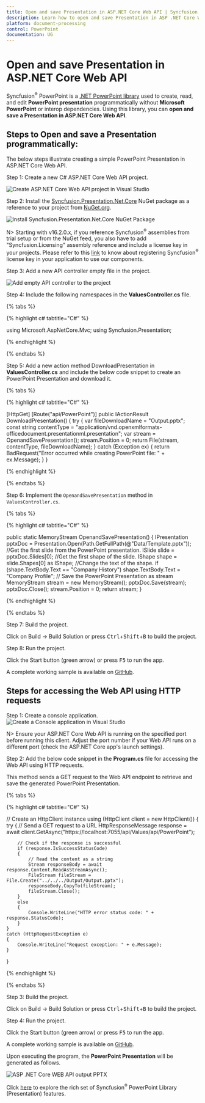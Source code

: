```yaml
---
title: Open and save Presentation in ASP.NET Core Web API | Syncfusion
description: Learn how to open and save Presentation in ASP .NET Core Web API application using .NET Core PowerPoint library (Presentation) in C#.
platform: document-processing
control: PowerPoint
documentation: UG
---
```


# Open and save Presentation in ASP.NET Core Web API

Syncfusion<sup>&reg;</sup> PowerPoint is a [.NET PowerPoint library](https://www.syncfusion.com/document-processing/powerpoint-framework/net) used to create, read, and edit **PowerPoint presentation** programmatically without **Microsoft PowerPoint** or interop dependencies. Using this library, you can **open and save a Presentation in ASP.NET Core Web API**.

## Steps to Open and save a Presentation programmatically:

The below steps illustrate creating a simple PowerPoint Presentation in ASP.NET Core Web API.

Step 1: Create a new C# ASP.NET Core Web API project.

![Create ASP.NET Core Web API project in Visual Studio](ASP-NET-Core-WEB-API-images/ASP-NET-Core-Web-API-template-Open-Save.png)

Step 2: Install the [Syncfusion.Presentation.Net.Core](https://www.nuget.org/packages/Syncfusion.Presentation.Net.Core/) NuGet package as a reference to your project from [NuGet.org](https://www.nuget.org).

![Install Syncfusion.Presentation.Net.Core NuGet Package](ASP-NET-Core-WEB-API-images/Nuget-Package-NET-Core.png)

N> Starting with v16.2.0.x, if you reference Syncfusion<sup>&reg;</sup> assemblies from trial setup or from the NuGet feed, you also have to add "Syncfusion.Licensing" assembly reference and include a license key in your projects. Please refer to this [link](https://help.syncfusion.com/common/essential-studio/licensing/overview) to know about registering Syncfusion<sup>&reg;</sup> license key in your application to use our components.

Step 3: Add a new API controller empty file in the project.

![Add empty API controller to the project](ASP-NET-Core-WEB-API-images/Empty-API-Controller-Open-Save.png)

Step 4: Include the following namespaces in the **ValuesController.cs** file.

{% tabs %}

{% highlight c# tabtitle="C#" %}

using Microsoft.AspNetCore.Mvc;
using Syncfusion.Presentation;

{% endhighlight %}

{% endtabs %}

Step 5: Add a new action method DownloadPresentation in **ValuesController.cs** and include the below code snippet to create an PowerPoint Presentation and download it.

{% tabs %}

{% highlight c# tabtitle="C#" %}

[HttpGet]
[Route("api/PowerPoint")]
public IActionResult DownloadPresentation()
{
    try
    {
        var fileDownloadName = "Output.pptx";
        const string contentType = "application/vnd.openxmlformats-officedocument.presentationml.presentation";
        var stream = OpenandSavePresentation();
        stream.Position = 0;
        return File(stream, contentType, fileDownloadName);
    }
    catch (Exception ex)
    {
        return BadRequest("Error occurred while creating PowerPoint file: " + ex.Message);
    }
}
 
 {% endhighlight %}

{% endtabs %}

Step 6: Implement the `OpenandSavePresentation` method in `ValuesController.cs`.
 
{% tabs %}

{% highlight c# tabtitle="C#" %}

 public static MemoryStream OpenandSavePresentation()
 {
    IPresentation pptxDoc = Presentation.Open(Path.GetFullPath(@"Data/Template.pptx"));
    //Get the first slide from the PowerPoint presentation.
    ISlide slide = pptxDoc.Slides[0];
    //Get the first shape of the slide.
    IShape shape = slide.Shapes[0] as IShape;
    //Change the text of the shape.
    if (shape.TextBody.Text == "Company History")
        shape.TextBody.Text = "Company Profile";
    // Save the PowerPoint Presentation as stream
    MemoryStream stream = new MemoryStream();
    pptxDoc.Save(stream);
    pptxDoc.Close();
    stream.Position = 0;
    return stream;
}

{% endhighlight %}

{% endtabs %}

Step 7: Build the project.

Click on Build → Build Solution or press <kbd>Ctrl</kbd>+<kbd>Shift</kbd>+<kbd>B</kbd> to build the project.

Step 8: Run the project.

Click the Start button (green arrow) or press <kbd>F5</kbd> to run the app.

A complete working sample is available on [GitHub](https://github.com/SyncfusionExamples/PowerPoint-Examples/tree/master/Getting-started/ASP.NET-Core-Web-API/Create-PowerPoint-presentation).

## Steps for accessing the Web API using HTTP requests

Step 1: Create a console application.
![Create a Console application in Visual Studio](ASP-NET-Core-WEB-API-images/Console-Template-Net-Core.png)

N> Ensure your ASP.NET Core Web API is running on the specified port before running this client. Adjust the port number if your Web API runs on a different port (check the ASP.NET Core app's launch settings).

Step 2: Add the below code snippet in the **Program.cs** file for accessing the Web API using HTTP requests. 

This method sends a GET request to the Web API endpoint to retrieve and save the generated PowerPoint Presentation.

{% tabs %}

{% highlight c# tabtitle="C#" %}

// Create an HttpClient instance
using (HttpClient client = new HttpClient())
{
    try
    {
        // Send a GET request to a URL
        HttpResponseMessage response = await client.GetAsync("https://localhost:7055/api/Values/api/PowerPoint");

        // Check if the response is successful
        if (response.IsSuccessStatusCode)
        {
            // Read the content as a string
            Stream responseBody = await response.Content.ReadAsStreamAsync();
            FileStream fileStream = File.Create("../../../Output/Output.pptx");
            responseBody.CopyTo(fileStream);
            fileStream.Close();
        }
        else
        {
            Console.WriteLine("HTTP error status code: " + response.StatusCode);
        }
    }
    catch (HttpRequestException e)
    {
        Console.WriteLine("Request exception: " + e.Message);
    }
}

{% endhighlight %}

{% endtabs %}

Step 3: Build the project.

Click on Build → Build Solution or press <kbd>Ctrl</kbd>+<kbd>Shift</kbd>+<kbd>B</kbd> to build the project.

Step 4: Run the project.

Click the Start button (green arrow) or press <kbd>F5</kbd> to run the app.

A complete working sample is available on [GitHub](https://github.com/SyncfusionExamples/PowerPoint-Examples/tree/master/Getting-started/ASP.NET-Core-Web-API/Client-Application).

Upon executing the program, the **PowerPoint Presentation** will be generated as follows.

![ASP .NET Core WEB API output PPTX](ASP-NET-Core-WEB-API-images/ASP-NET-Core-Web-API-Output-Open-save.png)

Click [here](https://www.syncfusion.com/document-processing/powerpoint-framework/net-core) to explore the rich set of Syncfusion<sup>&reg;</sup> PowerPoint Library (Presentation) features. 

